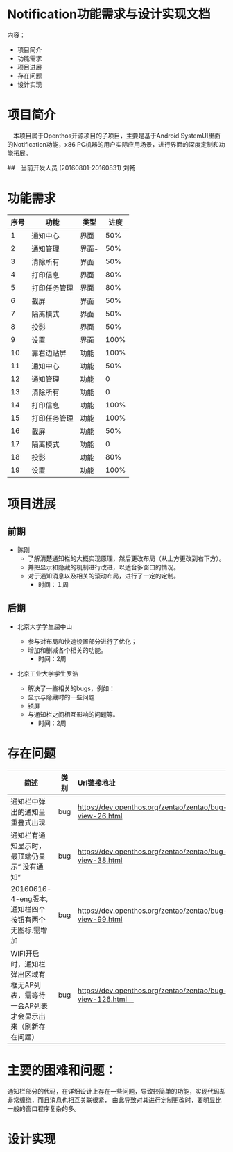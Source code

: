 # Notification功能需求与设计实现文档

内容：
* 项目简介
* 功能需求
* 项目进展
* 存在问题
* 设计实现


# 项目简介
　本项目属于Openthos开源项目的子项目，主要是基于Android SystemUI里面的Notification功能，x86 PC机器的用户实际应用场景，进行界面的深度定制和功能拓展。

##　当前开发人员 (20160801-20160831)
刘畅

# 功能需求
| 序号 	| 功能	| 类型 	| 进度 |
| ----- | ---- | ----- |----- |
| 1 | 通知中心 | 界面 |  50% |
| 2 | 通知管理 | 界面- | 50% |
| 3 | 清除所有 | 界面 |50% |
| 4 | 打印信息 | 界面 | 80% |
| 5 | 打印任务管理 | 界面 | 80% |
| 6 | 截屏 | 界面 | 50% |
| 7 | 隔离模式 | 界面 | 50% |
| 8 | 投影 | 界面 | 50% |
| 9 | 设置 | 界面 | 100% |
| 10 | 靠右边贴屏 | 功能 | 100% |
| 11 | 通知中心 | 功能 | 50% |
| 12 | 通知管理 | 功能 | 0 |
| 13 | 清除所有 | 功能 | 0 |
| 14 | 打印信息 | 功能 | 100% |
| 15 | 打印任务管理 | 功能 | 100% |
| 16 | 截屏 | 功能 | 50% |
| 17 | 隔离模式 | 功能 | 0 |
| 18 | 投影 | 功能 | 80% |
| 19 | 设置 | 功能 | 100% |


# 项目进展


## 前期
- 陈刚
  * 了解清楚通知栏的大概实现原理，然后更改布局（从上方更改到右下方）。
  * 并把显示和隐藏的机制进行改进，以适合多窗口的情况。
  * 对于通知消息以及相关的滚动布局，进行了一定的定制。
    * 时间：１周

## 后期
- 北京大学学生屈中山
  * 参与对布局和快速设置部分进行了优化；
  * 增加和删减各个相关的功能。
    * 时间：2周

- 北京工业大学学生罗浩
  * 解决了一些相关的bugs，例如：
  * 显示与隐藏时的一些问题
  * 锁屏
  * 与通知栏之间相互影响的问题等。
    * 时间：2周


# 存在问题
| 简述  | 类别  | Url链接地址 |
| ---- |------- |:---------|
| 通知栏中弹出的通知呈重叠式出现 | bug | https://dev.openthos.org/zentao/zentao/bug-view-26.html |
| 通知栏有通知显示时，最顶端仍显示“ 没有通知” | bug | https://dev.openthos.org/zentao/zentao/bug-view-38.html |
| 20160616-4-eng版本, 通知栏四个按钮有两个无图标.需增加 | bug |	https://dev.openthos.org/zentao/zentao/bug-view-99.html |
|  WIFI开启时，通知栏弹出区域有框无AP列表，需等待一会AP列表才会显示出来（刷新存在问题） 	| bug | https://dev.openthos.org/zentao/zentao/bug-view-126.html　 |　


# 主要的困难和问题：
通知栏部分的代码，在详细设计上存在一些问题，导致较简单的功能，实现代码却非常缠绕，而且消息也相互关联很紧，
由此导致对其进行定制更改时，要明显比一般的窗口程序复杂的多。


# 设计实现
